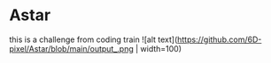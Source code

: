 # Astar
this is a challenge from coding train
![alt text](https://github.com/6D-pixel/Astar/blob/main/output_.png | width=100)
